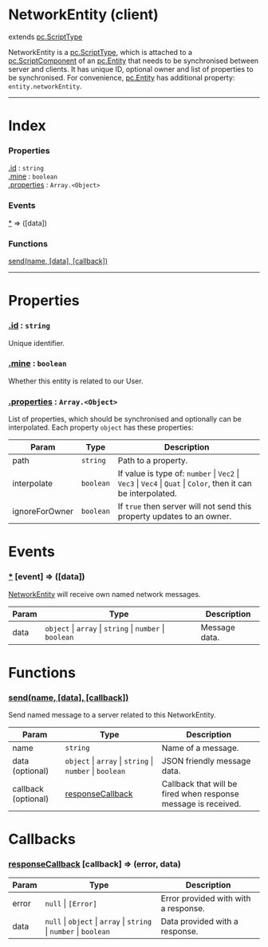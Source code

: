 # NetworkEntity (client)
extends [pc.ScriptType]

NetworkEntity is a [pc.ScriptType], which is attached to a [pc.ScriptComponent] of an [pc.Entity] that needs to be synchronised between server and clients. It has unique ID, optional owner and list of properties to be synchronised. For convenience, [pc.Entity] has additional property: `entity.networkEntity`.

---

# Index

### Properties

<a href='#property_id'>.id</a> : `string`  
<a href='#property_mine'>.mine</a> : `boolean`  
<a href='#property_properties'>.properties</a> : `Array.<Object>`  

### Events

<a href='#event_*'>*</a> => ([data])  

### Functions

<a href='#function_send'>send(name, [data], [callback])</a>  


---


# Properties

<a name='property_id'></a>
### <a href='#property_id'>.id</a> : `string`  
Unique identifier.

<a name='property_mine'></a>
### <a href='#property_mine'>.mine</a> : `boolean`  
Whether this entity is related to our User.

<a name='property_properties'></a>
### <a href='#property_properties'>.properties</a> : `Array.<Object>`  
List of properties, which should be synchronised and optionally can be interpolated. Each property `object` has these properties:

| Param | Type | Description |
| --- | --- | --- |
| path | `string` | Path to a property. |
| interpolate | `boolean` | If value is type of: `number` &#124; `Vec2` &#124; `Vec3` &#124; `Vec4` &#124; `Quat` &#124; `Color`, then it can be interpolated. |
| ignoreForOwner | `boolean` | If `true` then server will not send this property updates to an owner. |



# Events

<a name='event_*'></a>
### <a href='#event_*'>*</a> [event] => ([data])  
[NetworkEntity] will receive own named network messages.

| Param | Type | Description |
| --- | --- | --- |
| data | `object` &#124; `array` &#124; `string` &#124; `number` &#124; `boolean` | Message data. |  


# Functions

<a name='function_send'></a>
### <a href='#function_send'>send(name, [data], [callback])</a>  

Send named message to a server related to this NetworkEntity.

| Param | Type | Description |
| --- | --- | --- |
| name | `string` | Name of a message. |  
| data (optional) | `object` &#124; `array` &#124; `string` &#124; `number` &#124; `boolean` | JSON friendly message data. |  
| callback (optional) | <a href='#callback_responseCallback'>responseCallback</a> | Callback that will be fired when response message is received. |  



# Callbacks

<a name='callback_responseCallback'></a>
### <a href='#callback_responseCallback'>responseCallback</a> [callback] => (error, data)  

| Param | Type | Description |
| --- | --- | --- |
| error | ````null```` &#124; ```[Error]``` | Error provided with with a response. |  
| data | ````null```` &#124; ````object```` &#124; ````array```` &#124; ````string```` &#124; ````number```` &#124; ````boolean```` | Data provided with a response. |  




[pc.ScriptType]: https://developer.playcanvas.com/en/api/pc.ScriptType.html  
[NetworkEntity]: ./NetworkEntity.md  
[pc.ScriptComponent]: https://developer.playcanvas.com/en/api/pc.ScriptComponent.html  
[pc.Entity]: https://developer.playcanvas.com/en/api/pc.Entity.html  
